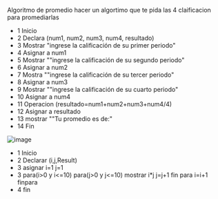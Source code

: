 Algoritmo de promedio 
hacer un algortimo que te pida las 4 claificacion para promediarlas 

* 1 Inicio 
* 2 Declara (num1, num2, num3, num4, resultado)
* 3 Mostrar "ingrese la calificación de su primer periodo"
* 4 Asignar a num1 
* 5 Mostrar ""ingrese la calificación de su segundo periodo"
* 6 Asignar a num2
* 7 Mostra ""ingrese la calificación de su tercer periodo"
* 8 Asignar a num3
* 9 Mostrar ""ingrese la calificación de su cuarto periodo"
* 10 Asignar a num4
* 11 Operacion (resultado=num1+num2+num3+num4/4)
* 12 Asignar a resultado 
* 13 mostrar ""Tu promedio es de:"
* 14 Fin 

![image](https://user-images.githubusercontent.com/99523872/163237103-a25cb161-7c66-468e-af0c-989209d5d35c.png)

* 1 Inicio 
* 2 Declarar (i,j,Result)
* 3 asignar i=1 j=1
* 3 para(i>0 y i<=10)
    para(j>0 y j<=10)
    mostrar i*j
    j=j+1
    fin para
    i=i+1 
    finpara  
* 4 fin

